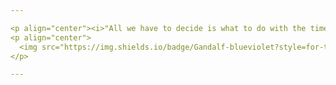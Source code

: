 ```yaml
---

<p align="center"><i>"All we have to decide is what to do with the time that is given us."</i></p>
<p align="center">
  <img src="https://img.shields.io/badge/Gandalf-blueviolet?style=for-the-badge">
</p>

---
```

